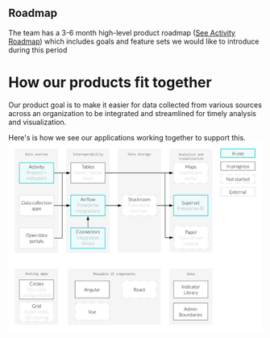 
## Roadmap 
The team has a 3-6 month high-level product roadmap ([See Activity Roadmap](https://team.hikaya.io/start/activity-roadmap.html)) which includes goals and feature sets we would like to introduce during this period
# How our products fit together

Our product goal is to make it easier for data collected from various sources across an organization to be integrated and streamlined for timely analysis and visualization.

Here's is how we see our applications working together to support this.
![](/assets/product_flow.png)


